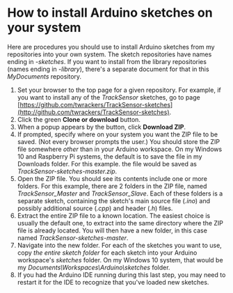 # How to install Arduino sketches on your system
Here are procedures you should use to install Arduino sketches from my repositories into your own system.  The sketch repositories have names ending in *-sketches*.  If you want to install from the library repositories  (names ending in *-library*), there's a separate document for that in this *MyDocuments* repository.

1. Set your browser to the top page for a given repository.  For example, if you want to install any of the *TrackSensor* sketches, go to page [https://github.com/twrackers/TrackSensor-sketches](http://github.com/twrackers/TrackSensor-sketches).
2. Click the green **Clone or download** button.
3. When a popup appears by the button, click **Download ZIP**.
4. If prompted, specify where on your system you want the ZIP file to be saved.  (Not every browser prompts the user.)  You should store the ZIP file somewhere *other* than in your Arduino workspace.  On my Windows 10 and Raspberry Pi systems, the default is to save the file in my Downloads folder.  For this example. the file would be saved as *TrackSensor-sketches-master.zip*.
5. Open the ZIP file.  You should see its contents include one or more folders.  For this example, there are 2 folders in the ZIP file, named *TrackSensor\_Master* and *TrackSensor\_Slave*.  Each of these folders is a separate sketch, containing the sketch's main source file (*.ino*) and possibly additional source (*.cpp*) and header (*.h*) files.
6. Extract the entire ZIP file to a known location.  The easiest choice is usually the default one, to extract into the same directory where the ZIP file is already located.  You will then have a new folder, in this case named *TrackSensor-sketches-master*.
7. Navigate into the new folder.  For each of the sketches you want to use, copy *the entire sketch folder* for each sketch into your Arduino workspace's *sketches* folder.  On my Windows 10 system, that would be my *Documents\Workspaces\Arduino\sketches* folder.
8. If you had the Arduino IDE running during this last step, you may need to restart it for the IDE to recognize that you've loaded new sketches.

